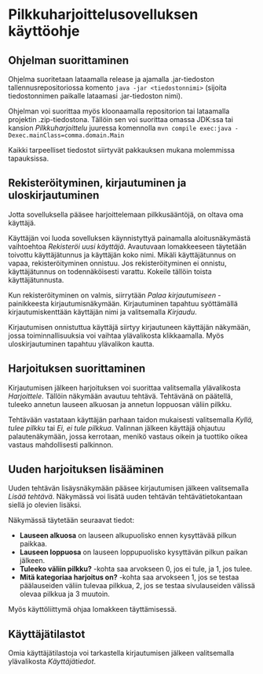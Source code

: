 # Pilkkuharjoittelusovelluksen käyttöohje

## Ohjelman suorittaminen

Ohjelma suoritetaan lataamalla release ja ajamalla .jar-tiedoston tallennusrepositoriossa komento `java -jar <tiedostonnimi>` (sijoita tiedostonnimen paikalle lataamasi .jar-tiedoston nimi).

Ohjelman voi suorittaa myös kloonaamalla repositorion tai lataamalla projektin .zip-tiedostona. 
Tällöin sen voi suorittaa omassa JDK:ssa tai kansion *Pilkkuharjoittelu* juuressa komennolla `mvn compile exec:java -Dexec.mainClass=comma.domain.Main`

Kaikki tarpeelliset tiedostot siirtyvät pakkauksen mukana molemmissa tapauksissa.

## Rekisteröityminen, kirjautuminen ja uloskirjautuminen

Jotta sovelluksella pääsee harjoittelemaan pilkkusääntöjä, on oltava oma käyttäjä.

Käyttäjän voi luoda sovelluksen käynnistyttyä painamalla aloitusnäkymästä vaihtoehtoa *Rekisteröi uusi käyttäjä*.
Avautuvaan lomakkeeseen täytetään toivottu käyttäjätunnus ja käyttäjän koko nimi. Mikäli käyttäjätunnus on vapaa, rekisteröityminen onnistuu.
Jos rekisteröityminen ei onnistu, käyttäjätunnus on todennäköisesti varattu. Kokeile tällöin toista käyttäjätunnusta.

Kun rekisteröityminen on valmis, siirrytään *Palaa kirjautumiseen* -painikkeesta kirjautumisnäkymään.
Kirjautuminen tapahtuu syöttämällä kirjautumiskenttään käyttäjän nimi ja valitsemalla *Kirjaudu*.

Kirjautumisen onnistuttua käyttäjä siirtyy kirjautuneen käyttäjän näkymään, jossa toiminnallisuuksia voi vaihtaa ylävalikosta klikkaamalla.
Myös uloskirjautuminen tapahtuu ylävalikon kautta.

## Harjoituksen suorittaminen

Kirjautumisen jälkeen harjoituksen voi suorittaa valitsemalla ylävalikosta *Harjoittele*.
Tällöin näkymään avautuu tehtävä. Tehtävänä on päätellä, tuleeko annetun lauseen alkuosan ja annetun loppuosan väliin pilkku.

Tehtävään vastataan käyttäjän parhaan taidon mukaisesti valitsemalla *Kyllä, tulee pilkku* tai *Ei, ei tule pilkkua*.
Valinnan jälkeen käyttäjä ohjautuu palautenäkymään, jossa kerrotaan, menikö vastaus oikein ja tuottiko oikea vastaus mahdollisesti palkinnon.

## Uuden harjoituksen lisääminen

Uuden tehtävän lisäysnäkymään pääsee kirjautumisen jälkeen valitsemalla *Lisää tehtävä*.
Näkymässä voi lisätä uuden tehtävän tehtävätietokantaan siellä jo olevien lisäksi.

Näkymässä täytetään seuraavat tiedot:
- **Lauseen alkuosa** on lauseen alkupuolisko ennen kysyttävää pilkun paikkaa.
- **Lauseen loppuosa** on lauseen loppupuolisko kysyttävän pilkun paikan jälkeen.
- **Tuleeko väliin pilkku?** -kohta saa arvokseen 0, jos ei tule, ja 1, jos tulee.
- **Mitä kategoriaa harjoitus on?** -kohta saa arvokseen 1, jos se testaa päälauseiden väliin tulevaa pilkkua, 2, jos se testaa sivulauseiden välissä olevaa pilkkua ja 3 muutoin.

Myös käyttöliittymä ohjaa lomakkeen täyttämisessä.

## Käyttäjätilastot

Omia käyttäjätilastoja voi tarkastella kirjautumisen jälkeen valitsemalla ylävalikosta *Käyttäjätiedot*.
